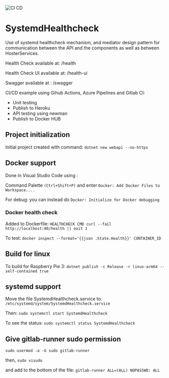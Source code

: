 ![CI CD](https://github.com/anaselhajjaji/systemdhealthcheck/workflows/CI%20CD/badge.svg?branch=master)

# SystemdHealthcheck

Use of systemd healthcheck mechanism, and mediator design pattern for communication between the API and the components as well as between HosterServices.

Health Check available at: /health

Health Check UI available at: /health-ui

Swagger available at : /swagger

CI/CD example using Gihub Actions, Azure Pipelines and Gitlab CI:
- Unit testing
- Publish to Heroku
- API testing using newman
- Publish to Docker HUB

## Project initialization

Initial project created with command: `dotnet new webapi --no-https`

## Docker support

Done in Visual Studio Code using :

Command Palette `(Ctrl+Shift+P)` and enter `Docker: Add Docker Files to Workspace....` 

For debug: you can instead do `Docker: Initialize for Docker debugging`

### Docker health check

Added to Dockerfile: `HEALTHCHECK CMD curl --fail http://localhost:80/health || exit 1`

To test: `docker inspect --format='{{json .State.Health}}' CONTAINER_ID`

## Build for linux

To build for Raspberry Pie 3: `dotnet publish -c Release -r linux-arm64 --self-contained true`

## systemd support

Move the file SystemdHealthcheck.service to: `/etc/systemd/system/SystemdHealthcheck.service`

Then: `sudo systemctl start SystemdHealthcheck`

To see the status: `sudo systemctl status SystemdHealthcheck`

## Give gitlab-runner sudo permission

`sudo usermod -a -G sudo gitlab-runner`

then,
`sudo visudo`

and add to the bottom of the file:
`gitlab-runner ALL=(ALL) NOPASSWD: ALL`

